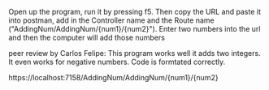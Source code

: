 Open up the program, run it by pressing f5. Then copy the URL and paste it into postman, add in the Controller name and the Route name ("AddingNum/AddingNum/{num1}/{num2}"). 
Enter two numbers into the url and then the computer will add those numbers

peer review by Carlos Felipe: This program works well it adds two integers. It even works for negative numbers. Code is formtated correctly. 

https://localhost:7158/AddingNum/AddingNum/{num1}/{num2}
